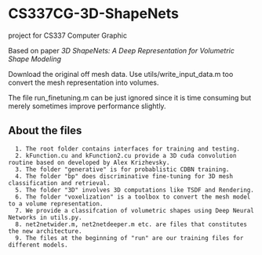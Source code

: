 # CS337CG-3D-ShapeNets
project for CS337 Computer Graphic

Based on paper *3D ShapeNets: A Deep Representation for Volumetric Shape Modeling*

Download the original off mesh data. Use utils/write_input_data.m too convert the mesh representation into volumes.

The file run_finetuning.m can be just ignored since it is time consuming but merely sometimes improve performance slightly.
## About the files
      1. The root folder contains interfaces for training and testing.
      2. kFunction.cu and kFunction2.cu provide a 3D cuda convolution routine based on developed by Alex Krizhevsky.
      3. The folder "generative" is for probablistic CDBN training.
      4. The folder "bp" does discriminative fine-tuning for 3D mesh classification and retrieval.
      5. The folder "3D" involves 3D computations like TSDF and Rendering.
      6. The folder "voxelization" is a toolbox to convert the mesh model to a volume representation. 
      7. We provide a classifcation of volumetric shapes using Deep Neural Networks in utils.py.
      8. net2netwider.m, net2netdeeper.m etc. are files that constitutes the new architecture.
      9. The files at the beginning of "run" are our training files for different models.
